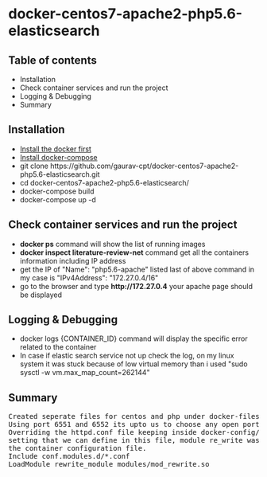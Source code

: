 # docker-centos7-apache2-php5.6-elasticsearch
<h2>Table of contents</h2>
<div>
<ul>
  <li>Installation</li>
  <li>Check container services and run the project</li>
  <li>Logging & Debugging</li>
  <li>Summary</li>
 </ul>
</div>
<div>
  <h2>Installation</h2>
  <ul>
    <li><a href="https://docs.docker.com/install/" target="_blank" >Install the docker first</a></li>
    <li><a href="https://docs.docker.com/compose/install/" target="_blank">Install docker-compose</a></li>
    <li>git clone https://github.com/gaurav-cpt/docker-centos7-apache2-php5.6-elasticsearch.git</li>
    <li>cd docker-centos7-apache2-php5.6-elasticsearch/</li>
    <li>docker-compose build</li>
    <li>docker-compose up -d</li>
  </ul>
</div>
<div>
  <h2>Check container services and run the project</h2>
  <ul>
    <li><b>docker ps</b> command will show the list of running images</li>
    <li><b>docker inspect literature-review-net</b> command get all the containers information including IP address</li>
    <li>get the IP of "Name": "php5.6-apache" listed last of above command in my case is "IPv4Address": "172.27.0.4/16"</li>
    <li>go to the browser and type <b>http://172.27.0.4</b> your apache page should be displayed </li>
  </ul>
</div>
<div>
  <h2>Logging & Debugging</h2>
  <ul>
    <li>docker logs {CONTAINER_ID} command will display the specific error related to the container</li>
    <li>In case if elastic search service not up check the log, on my linux system it was stuck because of low virtual memory than i used "sudo sysctl -w vm.max_map_count=262144"</li>
  </ul>
</div>
<div>
  <h2>Summary</h2>  
  <pre>
Created seperate files for centos and php under docker-files/ folder and making the centos as base image,
Using port 6551 and 6552 its upto us to choose any open port.
Overriding the httpd.conf file keeping inside docker-config/vhosts/ folder so if you want to customize the apache 
setting that we can define in this file, module re_write was not working so i added the below command and override
the container configuration file.
Include conf.modules.d/*.conf
LoadModule rewrite_module modules/mod_rewrite.so
  </pre>
</div>
